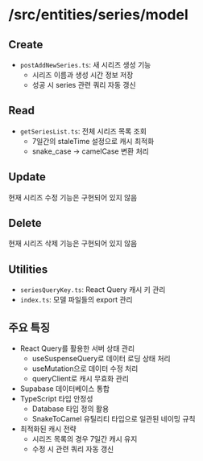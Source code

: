 # /src/entities/series/model

## Create

- `postAddNewSeries.ts`: 새 시리즈 생성 기능
  - 시리즈 이름과 생성 시간 정보 저장
  - 성공 시 series 관련 쿼리 자동 갱신

## Read

- `getSeriesList.ts`: 전체 시리즈 목록 조회
  - 7일간의 staleTime 설정으로 캐시 최적화
  - snake_case -> camelCase 변환 처리

## Update

현재 시리즈 수정 기능은 구현되어 있지 않음

## Delete

현재 시리즈 삭제 기능은 구현되어 있지 않음

## Utilities

- `seriesQueryKey.ts`: React Query 캐시 키 관리
- `index.ts`: 모델 파일들의 export 관리

## 주요 특징

- React Query를 활용한 서버 상태 관리
  - useSuspenseQuery로 데이터 로딩 상태 처리
  - useMutation으로 데이터 수정 처리
  - queryClient로 캐시 무효화 관리
- Supabase 데이터베이스 통합
- TypeScript 타입 안정성
  - Database 타입 정의 활용
  - SnakeToCamel 유틸리티 타입으로 일관된 네이밍 규칙
- 최적화된 캐시 전략
  - 시리즈 목록의 경우 7일간 캐시 유지
  - 수정 시 관련 쿼리 자동 갱신
